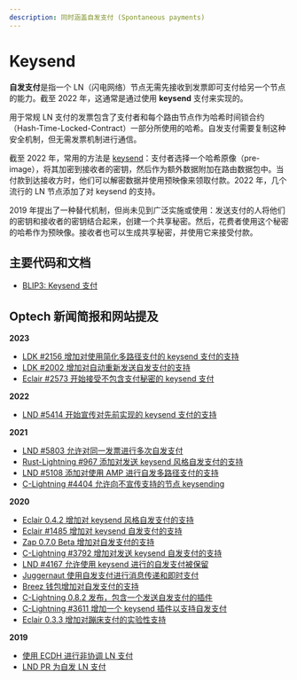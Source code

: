 ```yaml
---
description: 同时涵盖自发支付 (Spontaneous payments)
---
```


# Keysend

**自发支付**是指一个 LN（闪电网络）节点无需先接收到发票即可支付给另一个节点的能力。截至 2022 年，这通常是通过使用 **keysend** 支付来实现的。

用于常规 LN 支付的发票包含了支付者和每个路由节点作为哈希时间锁合约（Hash-Time-Locked-Contract）一部分所使用的哈希。自发支付需要复制这种安全机制，但无需发票机制进行通信。

截至 2022 年，常用的方法是 [keysend](https://github.com/lightning/blips/blob/master/blip-0003.md)：支付者选择一个哈希原像（pre-image），将其加密到接收者的密钥，然后作为额外数据附加在路由数据包中。当付款到达接收方时，他们可以解密数据并使用预映像来领取付款。2022 年，几个流行的 LN 节点添加了对 keysend 的支持。

2019 年提出了一种替代机制，但尚未见到广泛实施或使用：发送支付的人将他们的密钥和接收者的密钥结合起来，创建一个共享秘密。然后，花费者使用这个秘密的哈希作为预映像。接收者也可以生成共享秘密，并使用它来接受付款。

## 主要代码和文档

* [BLIP3: Keysend 支付](https://github.com/lightning/blips/blob/master/blip-0003.md)

## Optech 新闻简报和网站提及

**2023**

* [LDK #2156 增加对使用简化多路径支付的 keysend 支付的支持](https://bitcoinops.org/en/newsletters/2023/06/21/#ldk-2156)
* [LDK #2002 增加对自动重新发送自发支付的支持](https://bitcoinops.org/en/newsletters/2023/02/15/#ldk-2002)
* [Eclair #2573 开始接受不包含支付秘密的 keysend 支付](https://bitcoinops.org/en/newsletters/2023/02/01/#eclair-2573)

**2022**

* [LND #5414 开始宣传对先前实现的 keysend 支付的支持](https://bitcoinops.org/en/newsletters/2022/04/27/#lnd-6414)

**2021**

* [LND #5803 允许对同一发票进行多次自发支付](https://bitcoinops.org/en/newsletters/2021/11/03/#lnd-5803)
* [Rust-Lightning #967 添加对发送 keysend 风格自发支付的支持](https://bitcoinops.org/en/newsletters/2021/08/04/#rust-lightning-967)
* [LND #5108 添加对使用 AMP 进行自发多路径支付的支持](https://bitcoinops.org/en/newsletters/2021/04/14/#lnd-5108)
* [C-Lightning #4404 允许向不宣传支持的节点 keysending](https://bitcoinops.org/en/newsletters/2021/03/17/#c-lightning-4404)

**2020**

* [Eclair 0.4.2 增加对 keysend 风格自发支付的支持](https://bitcoinops.org/en/newsletters/2020/10/14/#eclair-0-4-2)
* [Eclair #1485 增加对 keysend 自发支付的支持](https://bitcoinops.org/en/newsletters/2020/07/29/#eclair-1485)
* [Zap 0.7.0 Beta 增加对自发支付的支持](https://bitcoinops.org/en/newsletters/2020/07/22/#zap-0-7-0-beta-released)
* [C-Lightning #3792 增加对发送 keysend 自发支付的支持](https://bitcoinops.org/en/newsletters/2020/07/22/#c-lightning-3792)
* [LND #4167 允许使用 keysend 进行的自发支付被保留](https://bitcoinops.org/en/newsletters/2020/07/08/#lnd-4167)
* [Juggernaut 使用自发支付进行消息传递和即时支付](https://bitcoinops.org/en/newsletters/2020/05/20/#lightning-based-messenger-application-juggernaut-launches)
* [Breez 钱包增加对自发支付的支持](https://bitcoinops.org/en/newsletters/2020/05/20/#breez-wallet-enables-spontaneous-payments)
* [C-Lightning 0.8.2 发布，包含一个发送自发支付的插件](https://bitcoinops.org/en/newsletters/2020/05/06/#c-lightning-0-8-2)
* [C-Lightning #3611 增加一个 keysend 插件以支持自发支付](https://bitcoinops.org/en/newsletters/2020/04/22/#c-lightning-3611)
* [Eclair 0.3.3 增加对蹦床支付的实验性支持](https://bitcoinops.org/en/newsletters/2020/02/05/#upgrade-to-eclair-0-3-3)

**2019**

* [使用 ECDH 进行非协调 LN 支付](https://bitcoinops.org/en/newsletters/2019/06/19/#using-ecdh-for-uncoordinated-ln-payments)
* [LND PR 为自发 LN 支付](https://bitcoinops.org/en/newsletters/2019/01/22/#pr-opened-for-spontaneous-ln-payments)
